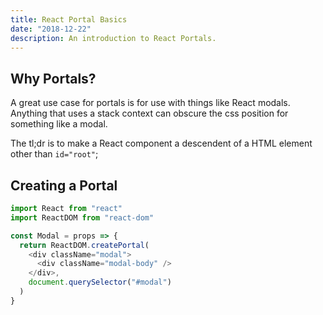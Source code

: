 ```yaml
---
title: React Portal Basics
date: "2018-12-22"
description: An introduction to React Portals.
---
```


## Why Portals?

A great use case for portals is for use with things like React modals. Anything that uses a stack context can obscure the css position for something like a modal.

The tl;dr is to make a React component a descendent of a HTML element other than `id="root"`;

## Creating a Portal

```javascript
import React from "react"
import ReactDOM from "react-dom"

const Modal = props => {
  return ReactDOM.createPortal(
    <div className="modal">
      <div className="modal-body" />
    </div>,
    document.querySelector("#modal")
  )
}
```
